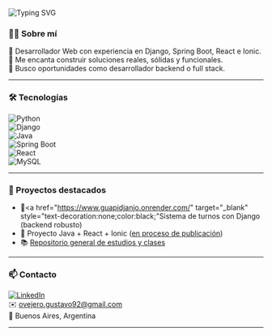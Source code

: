 <img src="https://readme-typing-svg.demolab.com?font=Fira+Code&weight=800&size=36&pause=1000&background=282139&center=true&vCenter=true&width=461&height=81&lines=Gustavo+Ovejero" alt="Typing SVG" />

### 🙋‍♂️ Sobre mí

🎯 Desarrollador Web con experiencia en Django, Spring Boot, React e Ionic.  
🧠 Me encanta construir soluciones reales, sólidas y funcionales.  
📢 Busco oportunidades como desarrollador backend o full stack.

---

### 🛠 Tecnologías

![Python](https://img.shields.io/badge/-Python-05122A?style=flat&logo=python)  
![Django](https://img.shields.io/badge/-Django-092E20?style=flat&logo=django)  
![Java](https://img.shields.io/badge/-Java-007396?style=flat&logo=java)  
![Spring Boot](https://img.shields.io/badge/-Spring%20Boot-6DB33F?style=flat&logo=spring-boot)  
![React](https://img.shields.io/badge/-React-20232A?style=flat&logo=react)  
![MySQL](https://img.shields.io/badge/-MySQL-4479A1?style=flat&logo=mysql)

---

### 🚀 Proyectos destacados

- 🎯<a href="https://www.guapidjanjo.onrender.com/" target="_blank" style="text-decoration:none;color:black;"Sistema de turnos con Django (backend robusto)</a> 
- 💼 Proyecto Java + React + Ionic ([en proceso de publicación](https://github.com/ovejero92/Metsys))  
- 📚 [Repositorio general de estudios y clases](https://github.com/ovejero92)

---

### 📫 Contacto

[![LinkedIn](https://img.shields.io/badge/-LinkedIn-0A66C2?style=flat&logo=linkedin&logoColor=white)](https://linkedin.com/in/gustavo-ovejero)  
✉️ ovejero.gustavo92@gmail.com  
📍 Buenos Aires, Argentina

---

<!-- contador de visitas (opcional)
<p align="center">
  <img src="https://komarev.com/ghpvc/?username=ovejero92&style=flat-square" alt="visitors"/>
</p> -->
